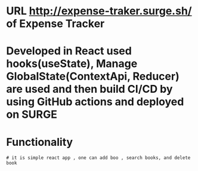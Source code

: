 
# URL http://expense-traker.surge.sh/ of Expense Tracker 

# Developed in React used hooks(useState), Manage GlobalState(ContextApi, Reducer) are used and then build CI/CD by using GitHub actions and deployed on SURGE

# Functionality
    # it is simple react app , one can add boo , search books, and delete book
